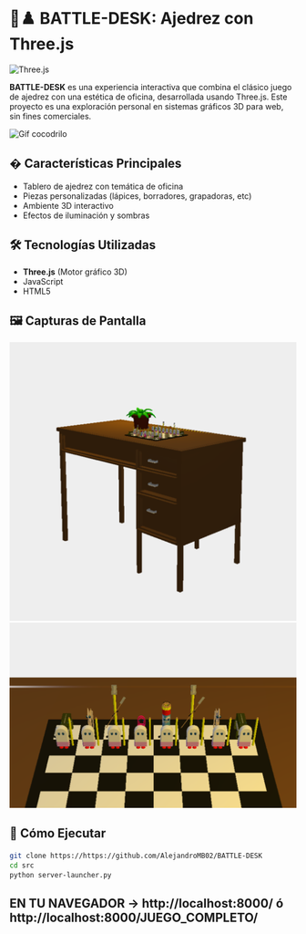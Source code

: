 # 🏢♟️ BATTLE-DESK: Ajedrez con Three.js

![Three.js](https://img.shields.io/badge/Three.js-3D%20Graphics-ff69b4) 

**BATTLE-DESK** es una experiencia interactiva que combina el clásico juego de ajedrez con una estética de oficina, desarrollada usando Three.js. Este proyecto es una exploración personal en sistemas gráficos 3D para web, sin fines comerciales.

![Gif cocodrilo](/img/torre.gif)

## � Características Principales
- Tablero de ajedrez con temática de oficina
- Piezas personalizadas (lápices, borradores, grapadoras, etc)
- Ambiente 3D interactivo
- Efectos de iluminación y sombras

## 🛠️ Tecnologías Utilizadas
- **Three.js** (Motor gráfico 3D)
- JavaScript
- HTML5

## 🖼️ Capturas de Pantalla
<!-- Reemplaza estos enlaces con tus propias imágenes -->
![Vista general](/img/general.png)
![Piezas detalle](/img/piezas.png)

## 🚀 Cómo Ejecutar
```bash
git clone https://https://github.com/AlejandroMB02/BATTLE-DESK
cd src
python server-launcher.py
```
## EN TU NAVEGADOR -> http://localhost:8000/ ó http://localhost:8000/JUEGO_COMPLETO/